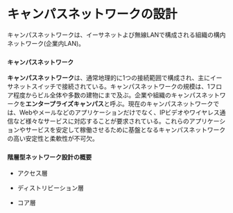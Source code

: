 # キャンパスネットワークの設計
キャンパスネットワークは、イーサネットよび無線LANで構成される組織の構内ネットワーク(企業内LAN)。

### `キャンパスネットワーク`
**キャンパスネットワーク**は、通常地理的に1つの接続範囲で構成され、主にイーサネットスイッチで接続されている。キャンパスネットワークの規模は、1フロア程度からビル全体や多数の建物にまで及ぶ。企業や組織のキャンパスネットワークを**エンタープライズキャンパス**と呼ぶ。現在のキャンパスネットワークでは、Webやメールなどのアプリケーションだけでなく、IPビデオやワイヤレス通信など様々なサービスに対応することが要求されている。これらのアプリケーションやサービスを安定して稼働させるために基盤となるキャンパスネットワークの高い安定性と柔軟性が不可欠。

### `階層型ネットワーク設計の概要`


- アクセス層


- ディストリビーション層


- コア層
